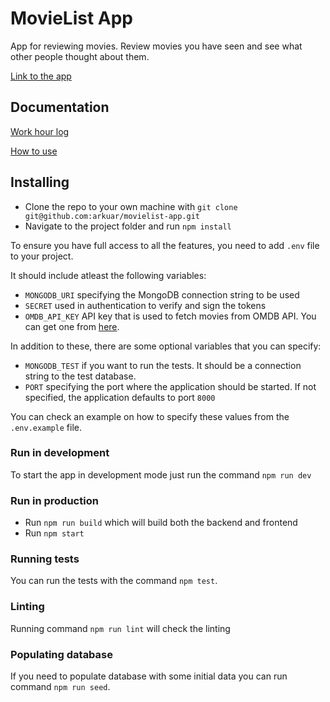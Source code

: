 # MovieList App

App for reviewing movies. Review movies you have seen and see what other people thought about them.

[Link to the app](https://arkuar-movielist.herokuapp.com/)

## Documentation
[Work hour log](documentation/workhourlog.md)

[How to use](documentation/usage.md)

## Installing
- Clone the repo to your own machine with `git clone git@github.com:arkuar/movielist-app.git`
- Navigate to the project folder and run `npm install`

To ensure you have full access to all the features, you need to add `.env` file to your project. 

It should include atleast the following variables:
* `MONGODB_URI` specifying the MongoDB connection string to be used
* `SECRET` used in authentication to verify and sign the tokens
* `OMDB_API_KEY` API key that is used to fetch movies from OMDB API. You can get one from [here](https://www.omdbapi.com/apikey.aspx).

In addition to these, there are some optional variables that you can specify:
* `MONGODB_TEST` if you want to run the tests. It should be a connection string to the test database.
* `PORT` specifying the port where the application should be started. If not specified, the application defaults to port `8000`

You can check an example on how to specify these values from the `.env.example` file.

### Run in development
To start the app in development mode just run the command `npm run dev`

### Run in production
- Run `npm run build` which will build both the backend and frontend
- Run `npm start`

### Running tests
You can run the tests with the command `npm test`.

### Linting
Running command `npm run lint` will check the linting

### Populating database
If you need to populate database with some initial data you can run command `npm run seed`.




